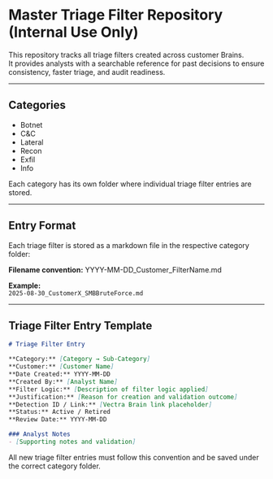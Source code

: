 # Master Triage Filter Repository (Internal Use Only)

This repository tracks all triage filters created across customer Brains.  
It provides analysts with a searchable reference for past decisions to ensure consistency, faster triage, and audit readiness.

---

## Categories
- Botnet
- C&C
- Lateral
- Recon
- Exfil
- Info

Each category has its own folder where individual triage filter entries are stored.

---

## Entry Format
Each triage filter is stored as a markdown file in the respective category folder:

**Filename convention:**  YYYY-MM-DD_Customer_FilterName.md


**Example:**  
`2025-08-30_CustomerX_SMBBruteForce.md`

---

## Triage Filter Entry Template
```markdown
# Triage Filter Entry

**Category:** [Category → Sub-Category]  
**Customer:** [Customer Name]  
**Date Created:** YYYY-MM-DD  
**Created By:** [Analyst Name]  
**Filter Logic:** [Description of filter logic applied]  
**Justification:** [Reason for creation and validation outcome]  
**Detection ID / Link:** [Vectra Brain link placeholder]  
**Status:** Active / Retired  
**Review Date:** YYYY-MM-DD  

### Analyst Notes
- [Supporting notes and validation]


```
All new triage filter entries must follow this convention and be saved under the correct category folder.
